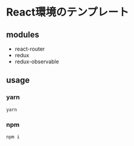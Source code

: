 # React環境のテンプレート

## modules
* react-router
* redux
* redux-observable

## usage

### yarn
```
yarn
```

### npm
```
npm i
```
